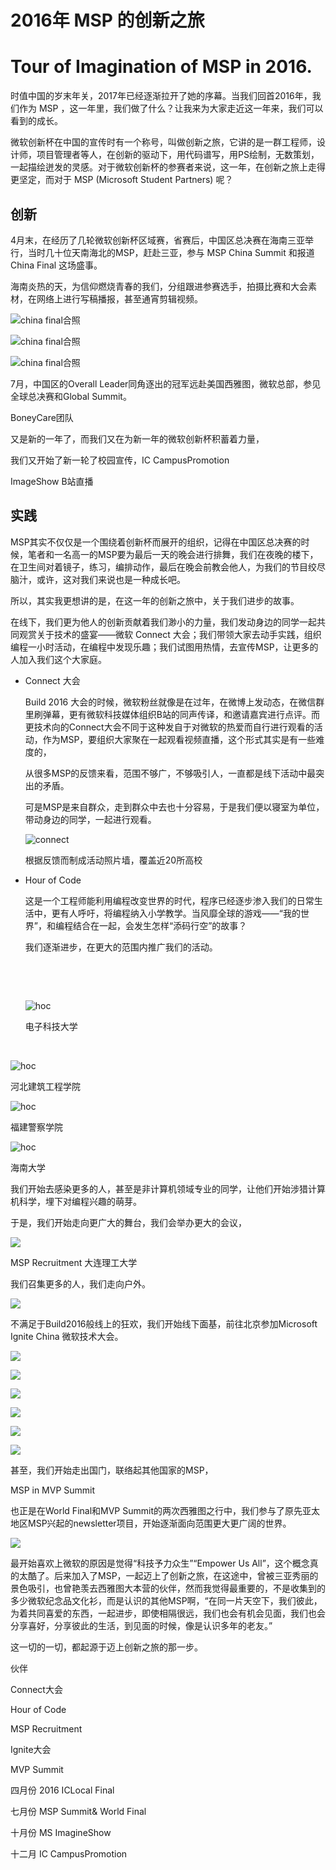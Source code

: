 # 2016年 MSP 的创新之旅 

# Tour of Imagination of MSP in 2016.

时值中国的岁末年关，2017年已经逐渐拉开了她的序幕。当我们回首2016年，我们作为 MSP ，这一年里，我们做了什么？让我来为大家走近这一年来，我们可以看到的成长。

微软创新杯在中国的宣传时有一个称号，叫做创新之旅，它讲的是一群工程师，设计师，项目管理者等人，在创新的驱动下，用代码谱写，用PS绘制，无数策划，一起描绘迸发的灵感。对于微软创新杯的参赛者来说，这一年，在创新之旅上走得更坚定，而对于 MSP (Microsoft Student Partners) 呢？



## 创新

4月末，在经历了几轮微软创新杯区域赛，省赛后，中国区总决赛在海南三亚举行，当时几十位天南海北的MSP，赶赴三亚，参与 MSP China Summit 和报道 China Final 这场盛事。

海南炎热的天，为信仰燃烧青春的我们，分组跟进参赛选手，拍摄比赛和大会素材，在网络上进行写稿播报，甚至通宵剪辑视频。

![china final合照](img/chinafinal.jpg)

![china final合照](img/chinafinal0.jpg)

![china final合照](img/chinafinal2.jpg)







7月，中国区的Overall Leader同角逐出的冠军远赴美国西雅图，微软总部，参见全球总决赛和Global Summit。

BoneyCare团队





又是新的一年了，而我们又在为新一年的微软创新杯积蓄着力量，

我们又开始了新一轮了校园宣传，IC CampusPromotion

ImageShow B站直播







## 实践





MSP其实不仅仅是一个围绕着创新杯而展开的组织，记得在中国区总决赛的时候，笔者和一名高一的MSP要为最后一天的晚会进行排舞，我们在夜晚的楼下，在卫生间对着镜子，练习，编排动作，最后在晚会前教会他人，为我们的节目绞尽脑汁，或许，这对我们来说也是一种成长吧。

所以，其实我更想讲的是，在这一年的创新之旅中，关于我们进步的故事。

在线下，我们更为他人的创新贡献着我们渺小的力量，我们发动身边的同学一起共同观赏关于技术的盛宴——微软 Connect 大会；我们带领大家去动手实践，组织编程一小时活动，在编程中发现乐趣；我们试图用热情，去宣传MSP，让更多的人加入我们这个大家庭。

- Connect 大会

  Build 2016 大会的时候，微软粉丝就像是在过年，在微博上发动态，在微信群里刷弹幕，更有微软科技媒体组织B站的同声传译，和邀请嘉宾进行点评。而更技术向的Connect大会不同于这种发自于对微软的热爱而自行进行观看的活动，作为MSP，要组织大家聚在一起观看视频直播，这个形式其实是有一些难度的，

  从很多MSP的反馈来看，范围不够广，不够吸引人，一直都是线下活动中最突出的矛盾。

  可是MSP是来自群众，走到群众中去也十分容易，于是我们便以寝室为单位，带动身边的同学，一起进行观看。

  ![connect](img/connect.jpg)

  根据反馈而制成活动照片墙，覆盖近20所高校


- Hour of Code

  这是一个工程师能利用编程改变世界的时代，程序已经逐步渗入我们的日常生活中，更有人呼吁，将编程纳入小学教学。当风靡全球的游戏——“我的世界”，和编程结合在一起，会发生怎样“添码行空”的故事？

  我们逐渐进步，在更大的范围内推广我们的活动。

  ​

  ​

  ![hoc](img/hoc1.jpg)

  电子科技大学

  ​

![hoc](img/hoc2.jpg)

河北建筑工程学院





![hoc](img/hoc3.jpg)

福建警察学院

![hoc](img/hoc4.jpg)

海南大学



我们开始去感染更多的人，甚至是非计算机领域专业的同学，让他们开始涉猎计算机科学，埋下对编程兴趣的萌芽。





于是，我们开始走向更广大的舞台，我们会举办更大的会议，

![](img/recruitment1.jpg)

MSP Recruitment 大连理工大学



 我们召集更多的人，我们走向户外。

![](img/ic.jpg)



不满足于Build2016般线上的狂欢，我们开始线下面基，前往北京参加Microsoft Ignite China 微软技术大会。

![](img/ignite1.jpg)



![](img/ignite2.jpg)



![](img/ignite3.jpg)



![](img/ignite4.jpg)



![](img/centerone1.jpg)



![](img/centerone2.jpg)

甚至，我们开始走出国门，联络起其他国家的MSP，



MSP in MVP Summit

也正是在World Final和MVP Summit的两次西雅图之行中，我们参与了原先亚太地区MSP兴起的newsletter项目，开始逐渐面向范围更大更广阔的世界。



![](img/msptimes.jpg)



最开始喜欢上微软的原因是觉得“科技予力众生”“Empower Us All”，这个概念真的太酷了。后来加入了MSP，一起迈上了创新之旅，在这途中，曾被三亚秀丽的景色吸引，也曾艳羡去西雅图大本营的伙伴，然而我觉得最重要的，不是收集到的多少微软纪念品文化衫，而是认识的其他MSP啊，“在同一片天空下，我们彼此，为着共同喜爱的东西，一起进步，即使相隔很远，我们也会有机会见面，我们也会分享喜好，分享彼此的生活，到见面的时候，像是认识多年的老友。”

这一切的一切，都起源于迈上创新之旅的那一步。 





伙伴









Connect大会

Hour of Code

MSP Recruitment

Ignite大会

MVP Summit





四月份 2016 ICLocal Final

七月份 MSP Summit& World Final





十月份 MS ImagineShow

十二月 IC CampusPromotion



